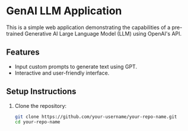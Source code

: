 # GenAI LLM Application

This is a simple web application demonstrating the capabilities of a pre-trained Generative AI Large Language Model (LLM) using OpenAI's API.

## Features

- Input custom prompts to generate text using GPT.
- Interactive and user-friendly interface.

## Setup Instructions

1. Clone the repository:
   ```bash
   git clone https://github.com/your-username/your-repo-name.git
   cd your-repo-name
   ```
